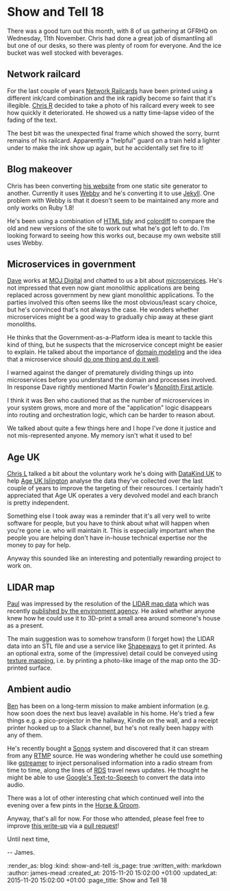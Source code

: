 Show and Tell 18
================

There was a good turn out this month, with 8 of us gathering at GFRHQ on Wednesday, 11th November. Chris had done a great job of dismantling all but one of our desks, so there was plenty of room for everyone. And the ice bucket was well stocked with beverages.

## Network railcard

For the last couple of years [Network Railcards][] have been printed using a different ink/card combination and the ink rapidly become so faint that it's illegible. [Chris R][] decided to take a photo of his railcard every week to see how quickly it deteriorated. He showed us a natty time-lapse video of the fading of the text.

The best bit was the unexpected final frame which showed the sorry, burnt remains of his railcard. Apparently a "helpful" guard on a train held a lighter under to make the ink show up again, but he accidentally set fire to it!

## Blog makeover

Chris has been converting [his website][chrisroos.co.uk] from one static site generator to another. Currently it uses [Webby][] and he's converting it to use [Jekyll][]. One problem with Webby is that it doesn't seem to be maintained any more and only works on Ruby 1.8!

He's been using a combination of [HTML tidy][] and [colordiff][] to compare the old and new versions of the site to work out what he's got left to do. I'm looking forward to seeing how this works out, because my own website still uses Webby.

## Microservices in government

[Dave][] works at [MOJ Digital][] and chatted to us a bit about [microservices][]. He's not impressed that even now giant monolithic applications are being replaced across government by new giant monolithic applications. To the parties involved this often seems like the most obvious/least scary choice, but he's convinced that's not always the case. He wonders whether microservices might be a good way to gradually chip away at these giant monoliths.

He thinks that the Government-as-a-Platform idea is meant to tackle this kind of thing, but he suspects that the microservice concept might be easier to explain. He talked about the importance of [domain modeling][] and the idea that a microservice should [do one thing and do it well][unix-philosophy].

I warned against the danger of prematurely dividing things up into microservices before you understand the domain and processes involved. In response Dave rightly mentioned Martin Fowler's [Monolith First article][].

I think it was Ben who cautioned that as the number of microservices in your system grows, more and more of the "application" logic disappears into routing and orchestration logic, which can be harder to reason about.

We talked about quite a few things here and I hope I've done it justice and not mis-represented anyone. My memory isn't what it used to be!

## Age UK

[Chris L][] talked a bit about the voluntary work he's doing with [DataKind UK][] to help [Age UK Islington][] analyse the data they've collected over the last couple of years to improve the targeting of their resources. I certainly hadn't appreciated that Age UK operates a very devolved model and each branch is pretty independent.

Something else I took away was a reminder that it's all very well to write software for people, but you have to think about what will happen when you're gone i.e. who will maintain it. This is especially important when the people you are helping don't have in-house technical expertise nor the money to pay for help.

Anyway this sounded like an interesting and potentially rewarding project to work on.

## LIDAR map

[Paul][] was impressed by the resolution of the [LIDAR map data][] which was recently [published by the environment agency][lidar-open-data]. He asked whether anyone knew how he could use it to 3D-print a small area around someone's house as a present.

The main suggestion was to somehow transform (I forget how) the LIDAR data into an STL file and use a service like [Shapeways][] to get it printed. As an optional extra, some of the (impressive) detail could be conveyed using [texture mapping][], i.e. by printing a photo-like image of the map onto the 3D-printed surface.

## Ambient audio

[Ben][] has been on a long-term mission to make ambient information (e.g. how soon does the next bus leave) available in his home. He's tried a few things e.g. a pico-projector in the hallway, Kindle on the wall, and a receipt printer hooked up to a Slack channel, but he's not really been happy with any of them.

He's recently bought a [Sonos][] system and discovered that it can stream from any [RTMP][] source. He was wondering whether he could use something like [gstreamer][] to inject personalised information into a radio stream from time to time, along the lines of [RDS][] travel news updates. He thought he might be able to use [Google's Text-to-Speech][google-tts] to convert the data into audio.

There was a lot of other interesting chat which continued well into the evening over a few pints in the [Horse & Groom][].

Anyway, that's all for now. For those who attended, please feel free to improve [this write-up][] via a [pull request][]!

Until next time,

-- James.


[Chris R]: /chris-roos
[Network Railcards]: http://www.network-railcard.co.uk/
[chrisroos.co.uk]: http://chrisroos.co.uk
[Webby]: http://webby.rubyforge.org/
[Jekyll]: https://jekyllrb.com/
[HTML tidy]: http://www.html-tidy.org/
[colordiff]: http://www.colordiff.org/
[Dave]: http://www.daverog.org/
[MOJ Digital]: https://mojdigital.blog.gov.uk/
[microservices]: http://martinfowler.com/articles/microservices.html
[Chris L]: http://chrislowis.co.uk/
[DataKind UK]: http://www.datakind.org/chapters/datakind-uk
[Age UK Islington]: http://www.ageuk.org.uk/islington/
[Paul]: http://po-ru.com/
[lidar-open-data]: https://environmentagency.blog.gov.uk/2015/06/16/free-mapping-data-will-elevate-flood-risk-knowledge/
[Ben]: https://twitter.com/beng
[Sonos]: http://www.sonos.com/
[RTMP]: https://en.wikipedia.org/wiki/Real_Time_Messaging_Protocol
[gstreamer]: http://gstreamer.freedesktop.org/
[RDS]: https://en.wikipedia.org/wiki/Radio_Data_System
[google-tts]: http://translate.google.com/translate_tts?tl=en&q=go+free+range
[Horse & Groom]: http://thehorseandgroom.net/
[Shapeways]: http://www.shapeways.com/
[texture mapping]: https://en.wikipedia.org/wiki/Texture_mapping
[domain modeling]: https://domainlanguage.com/ddd/
[unix-philosophy]: https://en.wikipedia.org/wiki/Unix_philosophy
[Monolith First article]: http://martinfowler.com/bliki/MonolithFirst.html
[LIDAR map data]: https://houseprices.io/lab/lidar/
[pull request]: https://github.com/freerange/site/pulls
[this write-up]: https://github.com/freerange/site/blob/master/soups/blog/show-and-tell-18.snip.markdown


:render_as: blog
:kind: show-and-tell
:is_page: true
:written_with: markdown
:author: james-mead
:created_at: 2015-11-20 15:02:00 +01:00
:updated_at: 2015-11-20 15:02:00 +01:00
:page_title: Show and Tell 18

